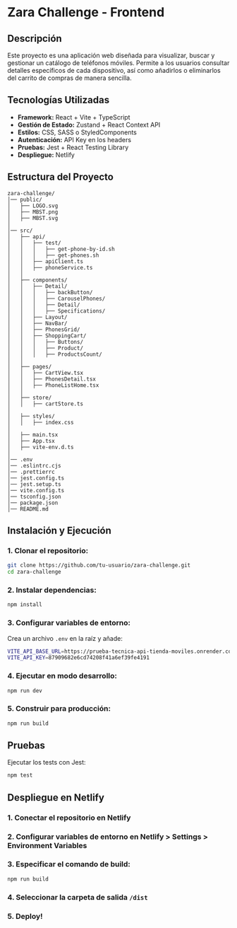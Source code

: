 # Zara Challenge - Frontend  

## Descripción  
Este proyecto es una aplicación web diseñada para visualizar, buscar y gestionar un catálogo de teléfonos móviles. Permite a los usuarios consultar detalles específicos de cada dispositivo, así como añadirlos o eliminarlos del carrito de compras de manera sencilla.

## Tecnologías Utilizadas  
- **Framework:** React + Vite + TypeScript  
- **Gestión de Estado:** Zustand + React Context API  
- **Estilos:** CSS, SASS o StyledComponents  
- **Autenticación:** API Key en los headers  
- **Pruebas:** Jest + React Testing Library  
- **Despliegue:** Netlify  

## Estructura del Proyecto  
```plaintext
zara-challenge/
│── public/                      
│   ├── LOGO.svg
│   ├── MBST.png
│   ├── MBST.svg
│
│── src/                         
│   ├── api/                     
│   │   ├── test/                
│   │   │   ├── get-phone-by-id.sh
│   │   │   ├── get-phones.sh
│   │   ├── apiClient.ts
│   │   ├── phoneService.ts
│   │
│   ├── components/              
│   │   ├── Detail/
│   │   │   ├── backButton/
│   │   │   ├── CarouselPhones/
│   │   │   ├── Detail/
│   │   │   ├── Specifications/
│   │   ├── Layout/
│   │   ├── NavBar/
│   │   ├── PhonesGrid/
│   │   ├── ShoppingCart/
│   │   │   ├── Buttons/
│   │   │   ├── Product/
│   │   │   ├── ProductsCount/
│   │
│   ├── pages/                   
│   │   ├── CartView.tsx
│   │   ├── PhonesDetail.tsx
│   │   ├── PhoneListHome.tsx
│   │
│   ├── store/                      
│   │   ├── cartStore.ts
│
│   ├── styles/                     
│   │   ├── index.css
│
│   ├── main.tsx                    
│   ├── App.tsx                     
│   ├── vite-env.d.ts               
│
│── .env 
│── .eslintrc.cjs             
│── .prettierrc               
│── jest.config.ts            
│── jest.setup.ts             
│── vite.config.ts            
│── tsconfig.json              
│── package.json               
│── README.md                  
```

## Instalación y Ejecución  
### 1. Clonar el repositorio:  
```sh
git clone https://github.com/tu-usuario/zara-challenge.git
cd zara-challenge
```

### 2. Instalar dependencias:  
```sh
npm install
```

### 3. Configurar variables de entorno:  
Crea un archivo `.env` en la raíz y añade:
```sh
VITE_API_BASE_URL=https://prueba-tecnica-api-tienda-moviles.onrender.com
VITE_API_KEY=87909682e6cd74208f41a6ef39fe4191
```

### 4. Ejecutar en modo desarrollo:  
```sh
npm run dev
```

### 5. Construir para producción:  
```sh
npm run build
```

## Pruebas  
Ejecutar los tests con Jest:  
```sh
npm test
```

##  Despliegue en Netlify  
### 1. Conectar el repositorio en Netlify  
### 2. Configurar variables de entorno en Netlify > Settings > Environment Variables  
### 3. Especificar el comando de build:  
```sh
npm run build
```

### 4. Seleccionar la carpeta de salida `/dist`  
### 5. Deploy!   
